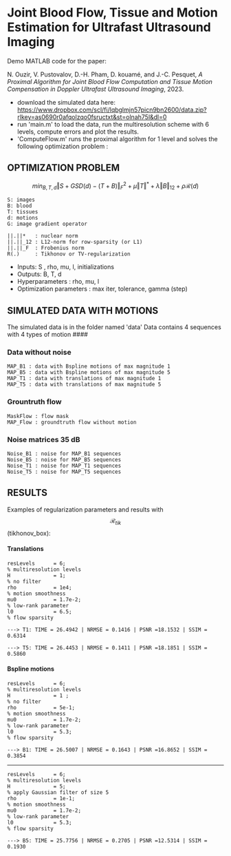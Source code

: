 # Joint Blood Flow, Tissue and Motion Estimation for Ultrafast Ultrasound Imaging 
Demo MATLAB code for the paper: 

N. Ouzir, V. Pustovalov, D.-H. Pham, D. kouamé, and J.-C. Pesquet, *A Proximal Algorithm for Joint Blood Flow Computation and Tissue Motion Compensation in Doppler Ultrafast Ultrasound Imaging*, 2023.

- download the simulated data here: https://www.dropbox.com/scl/fi/lqbglmjn57picn9bn2600/data.zip?rlkey=as0690r0afqolzqo0fsructxt&st=olnah75l&dl=0
- run 'main.m' to load the data, run the multiresolution scheme with 6 levels, compute errors and plot the results. 
- 'ComputeFlow.m' runs the proximal algorithm for 1 level and solves the following optimization problem :

## OPTIMIZATION PROBLEM 

  $$min_{B,T,d} \Vert S+ GS D(d) - (T+B)\Vert^2_F + \mu \Vert T \Vert^* + \lambda  \Vert B \Vert _{12} + \rho \mathcal{R}(d)$$
 
    S: images
    B: blood 
    T: tissues 
    d: motions
    G: image gradient operator

    ||.||*   : nuclear norm 
    ||.||_12 : L12-norm for row-sparsity (or L1)
    ||.||_F  : Frobenius norm
    R(.)     : Tikhonov or TV-regularization 

  - Inputs: S , rho, mu, l, initializations
  - Outputs: B, T, d 
  - Hyperparameters : rho, mu, l 
  - Optimization parameters : max iter, tolerance, gamma (step) 



## SIMULATED DATA WITH MOTIONS 
The simulated data is in the folder named  'data'
Data contains 4 sequences with 4 types of motion ####
  
### Data without noise
    MAP_B1 : data with Bspline motions of max magnitude 1
    MAP_B5 : data with Bspline motions of max magnitude 5
    MAP_T1 : data with translations of max magnitude 1
    MAP_T5 : data with translations of max magnitude 5 
### Grountruth flow
    MaskFlow : flow mask
    MAP_Flow : groundtruth flow without motion 
### Noise matrices 35 dB 
    Noise_B1 : noise for MAP_B1 sequences
    Noise_B5 : noise for MAP_B5 sequences
    Noise_T1 : noise for MAP_T1 sequences
    Noise_T5 : noise for MAP_T5 sequences



## RESULTS 
Examples of regularization parameters and results with $$\mathcal{R}_{tik}$$ (tikhonov_box): 
#### Translations 
    resLevels      = 6;                                                        % multiresolution levels
    H              = 1;                                                        % no filter
    rho            = 1e4;                                                      % motion smoothness 
    mu0            = 1.7e-2;                                                   % low-rank parameter
    l0             = 6.5;                                                      % flow sparsity

    ---> T1: TIME = 26.4942 | NRMSE = 0.1416 | PSNR =18.1532 | SSIM = 0.6314

    ---> T5: TIME = 26.4453 | NRMSE = 0.1411 | PSNR =18.1851 | SSIM = 0.5860

#### Bspline motions
    resLevels      = 6;                                                        % multiresolution levels
    H              = 1 ;                                                       % no filter
    rho            = 5e-1;                                                     % motion smoothness 
    mu0            = 1.7e-2;                                                   % low-rank parameter
    l0             = 5.3;                                                      % flow sparsity

    ---> B1: TIME = 26.5007 | NRMSE = 0.1643 | PSNR =16.8652 | SSIM = 0.3854
*****************************************************************
    resLevels      = 6;                                                        % multiresolution levels
    H              = 5;                                                        % apply Gaussian filter of size 5
    rho            = 1e-1;                                                     % motion smoothness 
    mu0            = 1.7e-2;                                                   % low-rank parameter
    l0             = 5.3;                                                      % flow sparsity
    
    ---> B5: TIME = 25.7756 | NRMSE = 0.2705 | PSNR =12.5314 | SSIM = 0.1930
  
